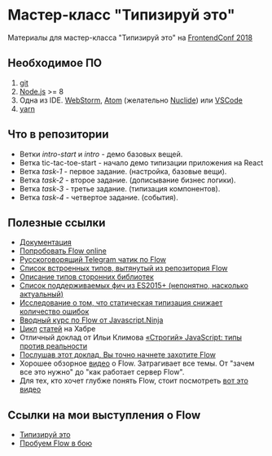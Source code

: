 # Мастер-класс "Типизируй этo"

Материалы для мастер-класса "Типизируй это" на [FrontendConf 2018](http://frontendconf.ru/moscow/2018/abstracts/3774)

## Необходимое ПО
1. [git](https://git-scm.com/)
2. [Node.js](https://nodejs.org/en/) >= 8  
3. Одна из IDE. [WebStorm](https://www.jetbrains.com/webstorm/), 
[Atom](https://flight-manual.atom.io/getting-started/sections/installing-atom/)
(желательно [Nuclide](https://nuclide.io/docs/quick-start/getting-started/#installation)) 
или [VSCode](https://code.visualstudio.com/download)
4. [yarn](https://yarnpkg.com/lang/en/docs/install/)

## Что в репозитории
- Ветки *intro-start* и *intro* - демо базовых вещей.
- Ветка tic-tac-toe-start - начало демо типизации приложения на React
- Ветка *task-1* - первое задание. (настройка, базовые вещи).
- Ветка *task-2* - второе задание. (дописывание бизнес логики).
- Ветка *task-3* - третье задание. (типизация компонентов).
- Ветка *task-4* - четвертое задание. (события).

## Полезные ссылки
- [Документация](https://flow.org/en/docs/) 
- [Попробовать Flow online](https://flow.org/try/)
- [Русскоговорящий Telegram чатик по Flow](https://t.me/flowtype_ru)
- [Список встроенных типов, вытянутый из репозитория Flow](https://www.saltycrane.com/flow-type-cheat-sheet/latest)
- [Описание типов сторонних библиотек](https://github.com/flowtype/flow-typed)
- [Список поддерживаемых фич из ES2015+ (непонятно, насколько актуальный)](https://github.com/facebook/flow/issues/560)
- [Исследование о том, что статическая типизация снижает количество ошибок](https://blog.acolyer.org/2017/09/19/to-type-or-not-to-type-quantifying-detectable-bugs-in-javascript) 
- [Вводный курс по Flow от Javascript.Ninja](https://www.youtube.com/playlist?list=PLvTBThJr861zvILAjREUakZ6E5l7h7lsZ)
- [Цикл](https://habrahabr.ru/post/326304/) [статей](https://habrahabr.ru/post/326394/) на Хабре
- Отличный доклад от Ильи Климова [«Строгий» JavaScript: типы против реальности](https://www.youtube.com/watch?time_continue=1&v=etKOc80-cw0)
- [Послушав этот доклад, Вы точно начнете захотите Flow](https://www.youtube.com/watch?v=V1po0BT7kac)
- Хорошее обзорное [видео](https://www.youtube.com/watch?v=IwVyroc__bM) о Flow. Затрагивает все темы. От "зачем все это нужно" до "как работает сервер Flow".
- Для тех, кто хочет глубже понять Flow, стоит посмотреть [вот это видео](https://www.youtube.com/watch?v=VEaDsKyDxkY)

## Ссылки на мои выступления о Flow
- [Типизируй это](https://github.com/AlexanderShushunov/flow-insider-nn)
- [Пробуем Flow в бою](https://github.com/AlexanderShushunov/flow-in-the-big-project)